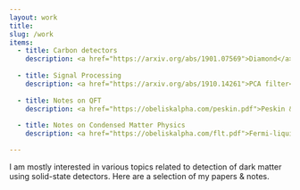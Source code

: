 ```yaml
---
layout: work
title: 
slug: /work
items:
  - title: Carbon detectors 
    description: <a href="https://arxiv.org/abs/1901.07569">Diamond</a> <a href="https://arxiv.org/abs/2008.08560">SiC</a>
  
  - title: Signal Processing
    description: <a href="https://arxiv.org/abs/1910.14261">PCA filter</a>
  
  - title: Notes on QFT
    description: <a href="https://obeliskalpha.com/peskin.pdf">Peskin & Schroeder</a> <a href="https://obeliskalpha.com/schwartz.pdf">Schwartz</a>
    
  - title: Notes on Condensed Matter Physics
    description: <a href="https://obeliskalpha.com/flt.pdf">Fermi-liquid Theory</a> <a href="https://obeliskalpha.com/brezin.pdf">Brezin</a>

---
```


I am mostly interested in various topics related to detection of dark matter using solid-state detectors. Here are a selection of my papers & notes.
<br />
<br />
